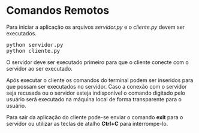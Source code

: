<h1>Comandos Remotos</h1>

Para iniciar a aplicação os arquivos *servidor.py* e o *cliente.py* devem ser executados. 

<pre>
python servidor.py
python cliente.py
</pre>

O servidor deve ser executado primeiro para que o cliente conecte com o servidor ao ser executado.

Após executar o cliente os comandos do terminal podem ser inseridos para que possam ser executados no servidor. Caso a conexão com o servidor seja recusada ou o servidor esteja indisponível o comando digitado pelo usuário será executado na máquina local de forma transparente para o usuário.

Para sair da aplicação do cliente pode-se enviar o comando **exit** para o servidor ou utilizar as teclas de atalho **Ctrl+C** para interrompe-lo.

